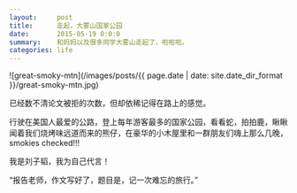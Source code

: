 ```yaml
---
layout:     post
title:      走起，大雾山国家公园
date:       2015-05-19 0:0:0
summary:    和妈妈以及很多同学大雾山走起了，啦啦啦。
categories: life
---
```



![great-smoky-mtn](/images/posts/{{ page.date | date: site.date_dir_format }}/great-smoky-mtn.jpg)


已经数不清论文被拒的次数，但却依稀记得在路上的感觉。

行驶在美国人最爱的公路，登上每年游客最多的国家公园，看看蛇，拍拍鹿，瞅瞅闻着我们烧烤味远道而来的熊仔，在豪华的小木屋里和一群朋友们嗨上那么几晚，smokies checked!!! 

我是刘子韬，我为自己代言！

“报告老师，作文写好了，题目是，记一次难忘的旅行。”

